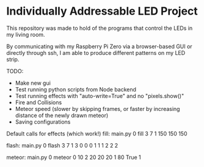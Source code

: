 # Individually Addressable LED Project

This repository was made to hold of the programs that control the LEDs in my living room.

By communicating with my Raspberry Pi Zero via a browser-based GUI or directly through ssh, I am able to produce different patterns on my LED strip.


TODO:
* Make new gui
* Test running python scripts from Node backend
* Test running effects with "auto-write=True" and no "pixels.show()"
* Fire and Collisions
* Meteor speed (slower by skipping frames, or faster by increasing distance of the newly drawn meteor)
* Saving configurations

Default calls for effects (which work!)
fill:
main.py 0 fill 3 7 1 150 150 150

flash:
main.py 0 flash 3 7 1 3 0 0 0 1 1 1 2 2 2

meteor:
main.py 0 meteor 0 10 2 20 20 20 1 80 True 1